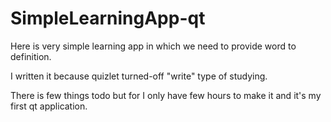 # SimpleLearningApp-qt

Here is very simple learning app in which we need to provide word to definition.

I written it because quizlet turned-off "write" type of studying.

There is few things todo but for I only have few hours to make it and it's my first qt application.
